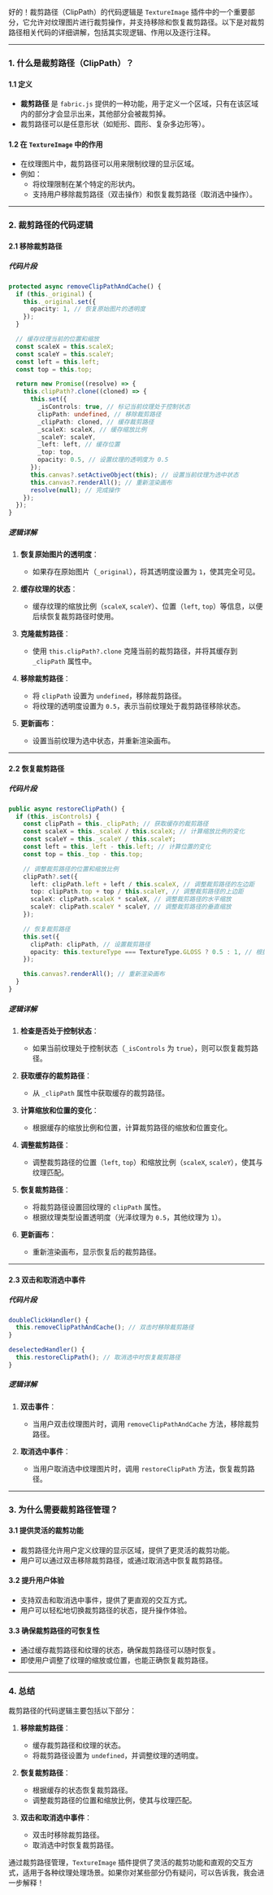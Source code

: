 好的！裁剪路径（ClipPath）的代码逻辑是 `TextureImage` 插件中的一个重要部分，它允许对纹理图片进行裁剪操作，并支持移除和恢复裁剪路径。以下是对裁剪路径相关代码的详细讲解，包括其实现逻辑、作用以及逐行注释。

---

### **1. 什么是裁剪路径（ClipPath）？**

#### **1.1 定义**
- **裁剪路径** 是 `fabric.js` 提供的一种功能，用于定义一个区域，只有在该区域内的部分才会显示出来，其他部分会被裁剪掉。
- 裁剪路径可以是任意形状（如矩形、圆形、复杂多边形等）。

#### **1.2 在 `TextureImage` 中的作用**
- 在纹理图片中，裁剪路径可以用来限制纹理的显示区域。
- 例如：
  - 将纹理限制在某个特定的形状内。
  - 支持用户移除裁剪路径（双击操作）和恢复裁剪路径（取消选中操作）。

---

### **2. 裁剪路径的代码逻辑**

#### **2.1 移除裁剪路径**

##### **代码片段**
```typescript
protected async removeClipPathAndCache() {
  if (this._original) {
    this._original.set({
      opacity: 1, // 恢复原始图片的透明度
    });
  }

  // 缓存纹理当前的位置和缩放
  const scaleX = this.scaleX;
  const scaleY = this.scaleY;
  const left = this.left;
  const top = this.top;

  return new Promise((resolve) => {
    this.clipPath?.clone((cloned) => {
      this.set({
        _isControls: true, // 标记当前纹理处于控制状态
        clipPath: undefined, // 移除裁剪路径
        _clipPath: cloned, // 缓存裁剪路径
        _scaleX: scaleX, // 缓存缩放比例
        _scaleY: scaleY,
        _left: left, // 缓存位置
        _top: top,
        opacity: 0.5, // 设置纹理的透明度为 0.5
      });
      this.canvas?.setActiveObject(this); // 设置当前纹理为选中状态
      this.canvas?.renderAll(); // 重新渲染画布
      resolve(null); // 完成操作
    });
  });
}
```

##### **逻辑详解**
1. **恢复原始图片的透明度**：
   - 如果存在原始图片（`_original`），将其透明度设置为 `1`，使其完全可见。

2. **缓存纹理的状态**：
   - 缓存纹理的缩放比例（`scaleX`, `scaleY`）、位置（`left`, `top`）等信息，以便后续恢复裁剪路径时使用。

3. **克隆裁剪路径**：
   - 使用 `this.clipPath?.clone` 克隆当前的裁剪路径，并将其缓存到 `_clipPath` 属性中。

4. **移除裁剪路径**：
   - 将 `clipPath` 设置为 `undefined`，移除裁剪路径。
   - 将纹理的透明度设置为 `0.5`，表示当前纹理处于裁剪路径移除状态。

5. **更新画布**：
   - 设置当前纹理为选中状态，并重新渲染画布。

---

#### **2.2 恢复裁剪路径**

##### **代码片段**
```typescript
public async restoreClipPath() {
  if (this._isControls) {
    const clipPath = this._clipPath; // 获取缓存的裁剪路径
    const scaleX = this._scaleX / this.scaleX; // 计算缩放比例的变化
    const scaleY = this._scaleY / this.scaleY;
    const left = this._left - this.left; // 计算位置的变化
    const top = this._top - this.top;

    // 调整裁剪路径的位置和缩放比例
    clipPath?.set({
      left: clipPath.left + left / this.scaleX, // 调整裁剪路径的左边距
      top: clipPath.top + top / this.scaleY, // 调整裁剪路径的上边距
      scaleX: clipPath.scaleX * scaleX, // 调整裁剪路径的水平缩放
      scaleY: clipPath.scaleY * scaleY, // 调整裁剪路径的垂直缩放
    });

    // 恢复裁剪路径
    this.set({
      clipPath: clipPath, // 设置裁剪路径
      opacity: this.textureType === TextureType.GLOSS ? 0.5 : 1, // 根据纹理类型设置透明度
    });

    this.canvas?.renderAll(); // 重新渲染画布
  }
}
```

##### **逻辑详解**
1. **检查是否处于控制状态**：
   - 如果当前纹理处于控制状态（`_isControls` 为 `true`），则可以恢复裁剪路径。

2. **获取缓存的裁剪路径**：
   - 从 `_clipPath` 属性中获取缓存的裁剪路径。

3. **计算缩放和位置的变化**：
   - 根据缓存的缩放比例和位置，计算裁剪路径的缩放和位置变化。

4. **调整裁剪路径**：
   - 调整裁剪路径的位置（`left`, `top`）和缩放比例（`scaleX`, `scaleY`），使其与纹理匹配。

5. **恢复裁剪路径**：
   - 将裁剪路径设置回纹理的 `clipPath` 属性。
   - 根据纹理类型设置透明度（光泽纹理为 `0.5`，其他纹理为 `1`）。

6. **更新画布**：
   - 重新渲染画布，显示恢复后的裁剪路径。

---

#### **2.3 双击和取消选中事件**

##### **代码片段**
```typescript
doubleClickHandler() {
  this.removeClipPathAndCache(); // 双击时移除裁剪路径
}

deselectedHandler() {
  this.restoreClipPath(); // 取消选中时恢复裁剪路径
}
```

##### **逻辑详解**
1. **双击事件**：
   - 当用户双击纹理图片时，调用 `removeClipPathAndCache` 方法，移除裁剪路径。

2. **取消选中事件**：
   - 当用户取消选中纹理图片时，调用 `restoreClipPath` 方法，恢复裁剪路径。

---

### **3. 为什么需要裁剪路径管理？**

#### **3.1 提供灵活的裁剪功能**
- 裁剪路径允许用户定义纹理的显示区域，提供了更灵活的裁剪功能。
- 用户可以通过双击移除裁剪路径，或通过取消选中恢复裁剪路径。

#### **3.2 提升用户体验**
- 支持双击和取消选中事件，提供了更直观的交互方式。
- 用户可以轻松地切换裁剪路径的状态，提升操作体验。

#### **3.3 确保裁剪路径的可恢复性**
- 通过缓存裁剪路径和纹理的状态，确保裁剪路径可以随时恢复。
- 即使用户调整了纹理的缩放或位置，也能正确恢复裁剪路径。

---

### **4. 总结**

裁剪路径的代码逻辑主要包括以下部分：
1. **移除裁剪路径**：
   - 缓存裁剪路径和纹理的状态。
   - 将裁剪路径设置为 `undefined`，并调整纹理的透明度。

2. **恢复裁剪路径**：
   - 根据缓存的状态恢复裁剪路径。
   - 调整裁剪路径的位置和缩放比例，使其与纹理匹配。

3. **双击和取消选中事件**：
   - 双击时移除裁剪路径。
   - 取消选中时恢复裁剪路径。

通过裁剪路径管理，`TextureImage` 插件提供了灵活的裁剪功能和直观的交互方式，适用于各种纹理处理场景。如果你对某些部分仍有疑问，可以告诉我，我会进一步解释！
